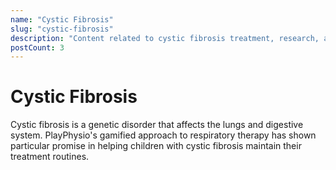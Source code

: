 ```yaml
---
name: "Cystic Fibrosis"
slug: "cystic-fibrosis"
description: "Content related to cystic fibrosis treatment, research, and patient care"
postCount: 3
---
```


# Cystic Fibrosis

Cystic fibrosis is a genetic disorder that affects the lungs and digestive system. PlayPhysio's gamified approach to respiratory therapy has shown particular promise in helping children with cystic fibrosis maintain their treatment routines.
